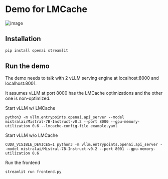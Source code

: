 # Demo for LMCache

![image](https://github.com/LMCache/demo/assets/25103655/64fcf08d-d094-46e5-a280-2439fd0cb445)


## Installation

```bash
pip install openai streamlit
```

## Run the demo

The demo needs to talk with 2 vLLM serving engine at localhost:8000 and localhost:8001.

It assumes vLLM at port 8000 has the LMCache optimizations and the other one is non-optimized.

Start vLLM w/ LMCache
```
python3 -m vllm.entrypoints.openai.api_server --model mistralai/Mistral-7B-Instruct-v0.2 --port 8000 --gpu-memory-utilization 0.6 --lmcache-config-file example.yaml
```

Start vLLM w/o LMCache
```
CUDA_VISIBLE_DEVICES=1 python3 -m vllm.entrypoints.openai.api_server --model mistralai/Mistral-7B-Instruct-v0.2 --port 8001 --gpu-memory-utilization 0.6
```

Run the frontend
```
streamlit run frontend.py
```
